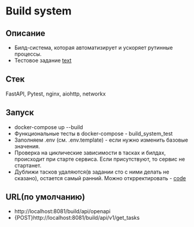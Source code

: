 # Build system

## Описание
 - Билд-система, которая автоматизирует и ускоряет рутинные процессы.
 - Тестовое задание [text](https://github.com/ZOMini/Build_system/blob/71d37b7e91447d21ab10d36a7fdacc62f03d2661/task.txt)

## Стек
  FastAPI, Pytest, nginx, aiohttp, networkx

## Запуск
 - docker-compose up --build
 - Функциональные тесты в docker-compose - build_system_test
 - Заполняем .env (см. .env.template) - если нужно изменить базовые значения.
 - Проверка на циклические зависимости в тасках и билдах, происходит при старте сервиса. Если присутствуют, то сервис не стартанет.
 - Дуближи тасков удаляются(в задании сто с ними делать не сказано), остается самый ранний. Можно открректировать - [code](https://github.com/ZOMini/Build_system/blob/master/build_system/services/data_service.py#L85)

## URL(по умолчанию)
 - http://localhost:8081/build/api/openapi
 - {POST}http://localhost:8081/build/api/v1/get_tasks